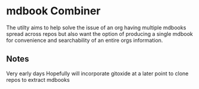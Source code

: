 
# mdbook Combiner

The utilty aims to help solve the issue of an org having multiple mdbooks spread across repos but also want the option of producing a single mdbook for convenience and searchability of an entire orgs information.

## Notes

Very early days
Hopefully will incorporate gitoxide at a later point to clone repos to extract mdbooks
